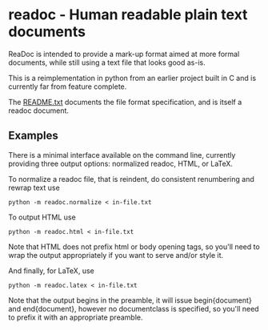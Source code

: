 readoc - Human readable plain text documents
============================================

ReaDoc is intended to provide a mark-up format aimed at more formal
documents, while still using a text file that looks good as-is.

This is a reimplementation in python from an earlier project built in C
and is currently far from feature complete.

The [README.txt](README.txt) documents the file format specification, and
is itself a readoc document.

Examples
--------

There is a minimal interface available on the command line, currently
providing three output options: normalized readoc, HTML, or LaTeX.

To normalize a readoc file, that is reindent, do consistent renumbering
and rewrap text use

    python -m readoc.normalize < in-file.txt

To output HTML use

    python -m readoc.html < in-file.txt

Note that HTML does not prefix html or body opening tags, so you'll need
to wrap the output appropriately if you want to serve and/or style it.

And finally, for LaTeX, use

    python -m readoc.latex < in-file.txt

Note that the output begins in the preamble, it will issue
begin{document} and end{document}, however no documentclass is
specified, so you'll need to prefix it with an appropriate preamble.
